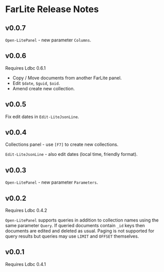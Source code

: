 # FarLite Release Notes

## v0.0.7

`Open-LitePanel` - new parameter `Columns`.

## v0.0.6

Requires Ldbc 0.6.1

- Copy / Move documents from another FarLite panel.
- Edit `$date`, `$guid`, `$oid`.
- Amend create new collection.

## v0.0.5

Fix edit dates in `Edit-LiteJsonLine`.

## v0.0.4

Collections panel - use `[F7]` to create new collections.

`Edit-LiteJsonLine` - also edit dates (local time, friendly format).

## v0.0.3

`Open-LitePanel` - new parameter `Parameters`.

## v0.0.2

Requires Ldbc 0.4.2

`Open-LitePanel` supports queries in addition to collection names using the
same parameter `Query`. If queried documents contain `_id` keys then documents
are edited and deleted as usual. Paging is not supported for query results but
queries may use `LIMIT` and `OFFSET` themselves.

## v0.0.1

Requires Ldbc 0.4.1
